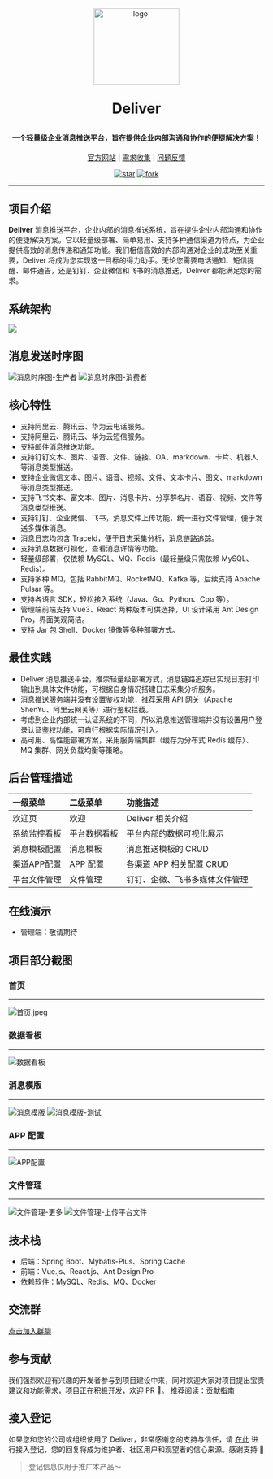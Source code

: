 <div align="center">

<img alt="logo" src="image/logo.png" width="168" height="150">

<h1 style="margin: 30px 0 30px; font-weight: bold;">Deliver</h1>

<h4 align="center">一个轻量级企业消息推送平台，旨在提供企业内部沟通和协作的便捷解决方案！</h4>

<a href="https://oszero.cn" target="_blank">官方网站</a> |
<a href="https://gitee.com/OS-Zero/deliver/issues" target="_blank">需求收集</a> |
<a href="https://gitee.com/OS-Zero/deliver/issues" target="_blank">问题反馈</a>

<a href='https://gitee.com/OS-Zero/deliver/stargazers'><img src='https://gitee.com/OS-Zero/deliver/badge/star.svg?theme=dark' alt='star'></img></a>
<a href='https://gitee.com/OS-Zero/deliver/members'><img src='https://gitee.com/OS-Zero/deliver/badge/fork.svg?theme=dark' alt='fork'></img></a>
</div>

--------------------------

## 项目介绍

**Deliver**
消息推送平台，企业内部的消息推送系统，旨在提供企业内部沟通和协作的便捷解决方案。它以轻量级部署、简单易用、支持多种通信渠道为特点，为企业提供高效的消息传递和通知功能。我们相信高效的内部沟通对企业的成功至关重要，Deliver
将成为您实现这一目标的得力助手。无论您需要电话通知、短信提醒、邮件通告，还是钉钉、企业微信和飞书的消息推送，Deliver 都能满足您的需求。

## 系统架构
![](image/architecture_diagram.png)

## 消息发送时序图
<img alt="消息时序图-生产者" src="image/消息时序图-生产者.png">
<img alt="消息时序图-消费者" src="image/消息时序图-消费者.png">

## 核心特性

- 支持阿里云、腾讯云、华为云电话服务。
- 支持阿里云、腾讯云、华为云短信服务。
- 支持邮件消息推送功能。
- 支持钉钉文本、图片、语音、文件、链接、OA、markdown、卡片、机器人等消息类型推送。
- 支持企业微信文本、图片、语音、视频、文件、文本卡片、图文、markdown 等消息类型推送。
- 支持飞书文本、富文本、图片、消息卡片、分享群名片、语音、视频、文件等消息类型推送。
- 支持钉钉、企业微信、飞书，消息文件上传功能，统一进行文件管理，便于发送多媒体消息。
- 消息日志均包含 TraceId，便于日志采集分析，消息链路追踪。
- 支持消息数据可视化，查看消息详情等功能。
- 轻量级部署，仅依赖 MySQL、MQ、Redis（最轻量级只需依赖 MySQL、Redis）。
- 支持多种 MQ，包括 RabbitMQ、RocketMQ、Kafka 等，后续支持 Apache Pulsar 等。
- 支持各语言 SDK，轻松接入系统（Java、Go、Python、Cpp 等）。
- 管理端前端支持 Vue3、React 两种版本可供选择，UI 设计采用 Ant Design Pro，界面美观简洁。
- 支持 Jar 包 Shell、Docker 镜像等多种部署方式。

## 最佳实践

- Deliver 消息推送平台，推崇轻量级部署方式，消息链路追踪已实现日志打印输出到具体文件功能，可根据自身情况搭建日志采集分析服务。
- 消息推送服务端并没有设置鉴权功能，推荐采用 API 网关（Apache ShenYu、阿里云网关等）进行鉴权拦截。
- 考虑到企业内部统一认证系统的不同，所以消息推送管理端并没有设置用户登录认证鉴权功能，可自行根据实际情况引入。
- 高可用、高性能部署方案，采用服务端集群（缓存为分布式 Redis 缓存）、MQ 集群、网关负载均衡等策略。

## 后台管理描述

| 一级菜单 | 二级菜单      | 功能描述                       |
|:-----|:---------|:---------------------------|
|欢迎页|欢迎|Deliver 相关介绍|
|系统监控看板|平台数据看板|平台内部的数据可视化展示|
|消息模板配置|消息模板|消息推送模板的 CRUD|
|渠道APP配置|APP 配置|各渠道 APP 相关配置 CRUD|
|平台文件管理|文件管理|钉钉、企微、飞书多媒体文件管理|

## 在线演示

- 管理端：敬请期待

## 项目部分截图
### 首页
--- 
<img alt="首页.jpeg" src="image/首页.jpeg">

### 数据看板
---
<img alt="数据看板" src="image/数据看板.png">

### 消息模版
---
<img alt="消息模版" src="image/消息模版.png">
<img alt="消息模版-测试" src="image/消息模版-测试.png">

### APP 配置
---
<img alt="APP配置" src="image/APP配置.png">

### 文件管理
---
<img alt="文件管理-更多" src="image/文件管理-更多.png">
<img alt="文件管理-上传平台文件" src="image/文件管理-上传平台文件.png">

## 技术栈

- 后端：Spring Boot、Mybatis-Plus、Spring Cache
- 前端：Vue.js、React.js、Ant Design Pro
- 依赖软件：MySQL、Redis、MQ、Docker

## 交流群

<a href="https://os-zero.gitee.io/deliver-website/pages/3a3a11/" target="_blank">点击加入群聊</a>

## 参与贡献

我们强烈欢迎有兴趣的开发者参与到项目建设中来，同时欢迎大家对项目提出宝贵建议和功能需求，项目正在积极开发，欢迎 PR 👏。
推荐阅读：<a href="https://os-zero.gitee.io/deliver-website/pages/2a2a11/#%E8%B4%A1%E7%8C%AE%E6%8C%87%E5%8D%97" target="_blank">贡献指南</a>

## 接入登记

如果您和您的公司或组织使用了 Deliver，非常感谢您的支持与信任，请 [在此](https://gitee.com/OS-Zero/deliver/issues/I8IPY3) 进行接入登记，您的回复将成为维护者、社区用户和观望者的信心来源。感谢支持 💖
> 登记信息仅用于推广本产品～ 
